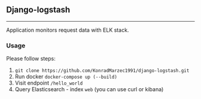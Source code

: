 ## Django-logstash
<hr>

Application monitors request data with ELK stack.

### Usage
Please follow steps:
1) `git clone https://github.com/KonradMarzec1991/django-logstash.git`
2) Run docker `docker-compose up (--build)`
3) Visit endpoint `/hello_world`
4) Query Elasticsearch - index `web` (you can use curl or kibana)